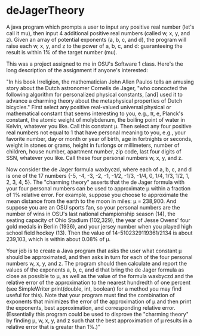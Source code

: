# deJagerTheory
A java program which prompts a user to input any positive real number (let's call it mu), then input 4 additional positive real numbers (called w, x, y, and z). Given an array of potential exponents (a, b, c, and d), the program will raise each w, x, y, and z to the power of a, b, c, and d: guaranteeing the result is within 1% of the target number (mu).

This was a project assigned to me in OSU's Software 1 class. Here's the long description of the assignment if anyone's interested:

"In his book Irreligion, the mathematician John Allen Paulos tells an amusing story about the Dutch astronomer Cornelis de Jager, "who concocted the following algorithm for personalized physical constants, [and] used it to advance a charming theory about the metaphysical properties of Dutch bicycles." First select any positive real-valued universal physical or mathematical constant that seems interesting to you, e.g., π, e, Planck's constant, the atomic weight of molybdenum, the boiling point of water in Kelvin, whatever you like. Call this constant μ. Then select any four positive real numbers not equal to 1 that have personal meaning to you, e.g., your favorite number, day or month or year of birth, age in fortnights or seconds, weight in stones or grams, height in furlongs or millimeters, number of children, house number, apartment number, zip code, last four digits of SSN, whatever you like. Call these four personal numbers w, x, y, and z.

Now consider the de Jager formula waxbyczd, where each of a, b, c, and d is one of the 17 numbers {-5, -4, -3, -2, -1, -1/2, -1/3, -1/4, 0, 1/4, 1/3, 1/2, 1, 2, 3, 4, 5}. The "charming theory" asserts that the de Jager formula with your four personal numbers can be used to approximate μ within a fraction of 1% relative error. For example, suppose you choose to approximate the mean distance from the earth to the moon in miles: μ = 238,900. And suppose you are an OSU sports fan, so your personal numbers are the number of wins in OSU's last national championship season (14), the seating capacity of Ohio Stadium (102,329), the year of Jesse Owens' four gold medals in Berlin (1936), and your jersey number when you played high school field hockey (13). Then the value of 14-5102329119361/2134 is about 239,103, which is within about 0.08% of μ.

Your job is to create a Java program that asks the user what constant μ should be approximated, and then asks in turn for each of the four personal numbers w, x, y, and z. The program should then calculate and report the values of the exponents a, b, c, and d that bring the de Jager formula as close as possible to μ, as well as the value of the formula waxbyczd and the relative error of the approximation to the nearest hundredth of one percent (see SimpleWriter print(double, int, boolean) for a method you may find useful for this). Note that your program must find the combination of exponents that minimizes the error of the approximation of μ and then print the exponents, best approximation, and corresponding relative error. (Essentially this program could be used to disprove the "charming theory" by finding μ, w, x, y, and z such that the best approximation of μ results in a relative error that is greater than 1%.)"
